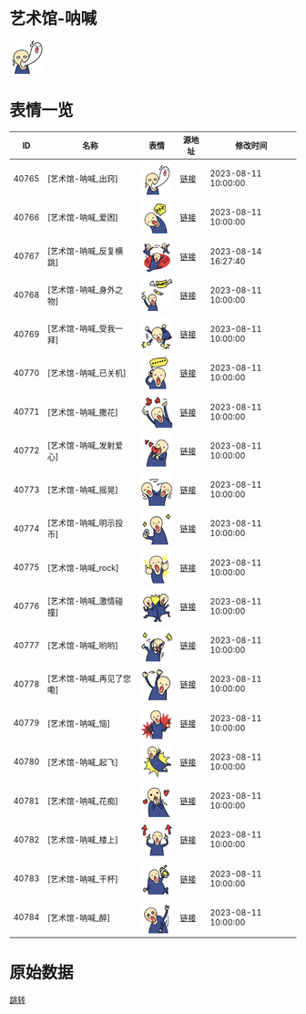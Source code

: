 # 艺术馆-呐喊

<img src="./cover.png" height="60" alt="cover" />

# 表情一览

|ID|名称|表情|源地址|修改时间|
|----|----|----|----|----|
|40765|[艺术馆-呐喊_出窍]|<img src="./pic/040765_%5B艺术馆-呐喊_出窍%5D.png" height="60" alt="出窍"/>|[链接](https://i0.hdslb.com/bfs/garb/228fd83f029b6bc5471206af3f9d81beb35c0bfd.png)|2023-08-11 10:00:00|
|40766|[艺术馆-呐喊_爱困]|<img src="./pic/040766_%5B艺术馆-呐喊_爱困%5D.png" height="60" alt="爱困"/>|[链接](https://i0.hdslb.com/bfs/garb/5b7a868072f0d73567c7482bbe13113679dc843d.png)|2023-08-11 10:00:00|
|40767|[艺术馆-呐喊_反复横跳]|<img src="./pic/040767_%5B艺术馆-呐喊_反复横跳%5D.png" height="60" alt="反复横跳"/>|[链接](https://i0.hdslb.com/bfs/garb/22a3fcde4ac4d651ddbb923e8cfacd980a24d48f.png)|2023-08-14 16:27:40|
|40768|[艺术馆-呐喊_身外之物]|<img src="./pic/040768_%5B艺术馆-呐喊_身外之物%5D.png" height="60" alt="身外之物"/>|[链接](https://i0.hdslb.com/bfs/garb/013f81bd4295d0a7ca257e45230e95ada797cde3.png)|2023-08-11 10:00:00|
|40769|[艺术馆-呐喊_受我一拜]|<img src="./pic/040769_%5B艺术馆-呐喊_受我一拜%5D.png" height="60" alt="受我一拜"/>|[链接](https://i0.hdslb.com/bfs/garb/de4a2ef89e31ec0aeb4072f8ac4139f0d621e5a6.png)|2023-08-11 10:00:00|
|40770|[艺术馆-呐喊_已关机]|<img src="./pic/040770_%5B艺术馆-呐喊_已关机%5D.png" height="60" alt="已关机"/>|[链接](https://i0.hdslb.com/bfs/garb/4b9c83a6687a1b833de060267ff3f2117b945157.png)|2023-08-11 10:00:00|
|40771|[艺术馆-呐喊_撒花]|<img src="./pic/040771_%5B艺术馆-呐喊_撒花%5D.png" height="60" alt="撒花"/>|[链接](https://i0.hdslb.com/bfs/garb/a60d513b1006a2f992f25ee0f059acc76056b3b6.png)|2023-08-11 10:00:00|
|40772|[艺术馆-呐喊_发射爱心]|<img src="./pic/040772_%5B艺术馆-呐喊_发射爱心%5D.png" height="60" alt="发射爱心"/>|[链接](https://i0.hdslb.com/bfs/garb/a31f86f3970e430e4ca8c04753b9ded36f0f6a81.png)|2023-08-11 10:00:00|
|40773|[艺术馆-呐喊_摇晃]|<img src="./pic/040773_%5B艺术馆-呐喊_摇晃%5D.png" height="60" alt="摇晃"/>|[链接](https://i0.hdslb.com/bfs/garb/2e545f33ccec91c6449c0648ee39f60dc1030fb5.png)|2023-08-11 10:00:00|
|40774|[艺术馆-呐喊_明示投币]|<img src="./pic/040774_%5B艺术馆-呐喊_明示投币%5D.png" height="60" alt="明示投币"/>|[链接](https://i0.hdslb.com/bfs/garb/5880c6844c0b552c46e0ac2fd95c7ecc79364600.png)|2023-08-11 10:00:00|
|40775|[艺术馆-呐喊_rock]|<img src="./pic/040775_%5B艺术馆-呐喊_rock%5D.png" height="60" alt="rock"/>|[链接](https://i0.hdslb.com/bfs/garb/fd0298218ff5952e0c48a5d2d27b4652ac6e7dd0.png)|2023-08-11 10:00:00|
|40776|[艺术馆-呐喊_激情碰撞]|<img src="./pic/040776_%5B艺术馆-呐喊_激情碰撞%5D.png" height="60" alt="激情碰撞"/>|[链接](https://i0.hdslb.com/bfs/garb/74675c91245f0c968dfaffb435c9780fbdeb7bb7.png)|2023-08-11 10:00:00|
|40777|[艺术馆-呐喊_哟哟]|<img src="./pic/040777_%5B艺术馆-呐喊_哟哟%5D.png" height="60" alt="哟哟"/>|[链接](https://i0.hdslb.com/bfs/garb/969f963484a4cd7c4cb86216f2ed9355f9081133.png)|2023-08-11 10:00:00|
|40778|[艺术馆-呐喊_再见了您嘞]|<img src="./pic/040778_%5B艺术馆-呐喊_再见了您嘞%5D.png" height="60" alt="再见了您嘞"/>|[链接](https://i0.hdslb.com/bfs/garb/28ad8e89b7bbb9ab60edc5719068c0cedb6221d5.png)|2023-08-11 10:00:00|
|40779|[艺术馆-呐喊_恼]|<img src="./pic/040779_%5B艺术馆-呐喊_恼%5D.png" height="60" alt="恼"/>|[链接](https://i0.hdslb.com/bfs/garb/2844d70ad8eef15e14f93423037d7f6365fb1e49.png)|2023-08-11 10:00:00|
|40780|[艺术馆-呐喊_起飞]|<img src="./pic/040780_%5B艺术馆-呐喊_起飞%5D.png" height="60" alt="起飞"/>|[链接](https://i0.hdslb.com/bfs/garb/5a2e4327ad52c67dbe905e88029b03dc11bbddd5.png)|2023-08-11 10:00:00|
|40781|[艺术馆-呐喊_花痴]|<img src="./pic/040781_%5B艺术馆-呐喊_花痴%5D.png" height="60" alt="花痴"/>|[链接](https://i0.hdslb.com/bfs/garb/de3d4a4ece663b316d66fa0e498f7a2851fa558d.png)|2023-08-11 10:00:00|
|40782|[艺术馆-呐喊_楼上]|<img src="./pic/040782_%5B艺术馆-呐喊_楼上%5D.png" height="60" alt="楼上"/>|[链接](https://i0.hdslb.com/bfs/garb/bb6b00ad5c71135da6e1ece445519ca166c02932.png)|2023-08-11 10:00:00|
|40783|[艺术馆-呐喊_干杯]|<img src="./pic/040783_%5B艺术馆-呐喊_干杯%5D.png" height="60" alt="干杯"/>|[链接](https://i0.hdslb.com/bfs/garb/d10a6203fa51b95e87338a56d5a825148f9202de.png)|2023-08-11 10:00:00|
|40784|[艺术馆-呐喊_醉]|<img src="./pic/040784_%5B艺术馆-呐喊_醉%5D.png" height="60" alt="醉"/>|[链接](https://i0.hdslb.com/bfs/garb/b955005a310abd0e1efd4305a59d9292146df19f.png)|2023-08-11 10:00:00|

# 原始数据

[跳转](./raw.json)

